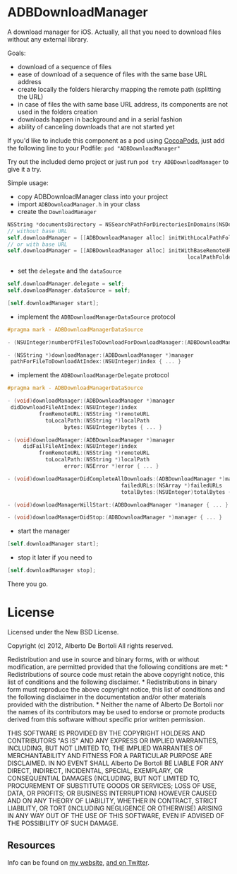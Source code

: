 # ADBDownloadManager

A download manager for iOS. Actually, all that you need to download files without any external library.

Goals:

* download of a sequence of files
* ease of download of a sequence of files with the same base URL address
* create locally the folders hierarchy mapping the remote path (splitting the URL)
* in case of files the with same base URL address, its components are not used in the folders creation
* downloads happen in background and in a serial fashion
* ability of canceling downloads that are not started yet

If you'd like to include this component as a pod using [CocoaPods](http://cocoapods.org/), just add the following line to your Podfile: `pod "ADBDownloadManager"`

Try out the included demo project or just run `pod try ADBDownloadManager` to give it a try.


Simple usage:

- copy ADBDownloadManager class into your project
- import `ADBDownloadManager.h` in your class
- create the `DownloadManager`

``` objective-c
NSString *documentsDirectory = NSSearchPathForDirectoriesInDomains(NSDocumentDirectory, NSUserDomainMask, YES)[0];
// without base URL
self.downloadManager = [[ADBDownloadManager alloc] initWithLocalPathFolder:documentsDirectory];
// or with base URL
self.downloadManager = [[ADBDownloadManager alloc] initWithBaseRemoteURL:@"http://www.myservice.com/"
                                                         localPathFolder:documentsDirectory];
```

- set the `delegate` and the `dataSource`

``` objective-c
self.downloadManager.delegate = self;
self.downloadManager.dataSource = self;

[self.downloadManager start];
```

- implement the `ADBDownloadManagerDataSource` protocol

``` objective-c
#pragma mark - ADBDownloadManagerDataSource

- (NSUInteger)numberOfFilesToDownloadForDownloadManager:(ADBDownloadManager *)manager { ... }

- (NSString *)downloadManager:(ADBDownloadManager *)manager
 pathForFileToDownloadAtIndex:(NSUInteger)index { ... }

```

- implement the `ADBDownloadManagerDelegate` protocol

``` objective-c
#pragma mark - ADBDownloadManagerDataSource

- (void)downloadManager:(ADBDownloadManager *)manager
 didDownloadFileAtIndex:(NSUInteger)index
          fromRemoteURL:(NSString *)remoteURL
            toLocalPath:(NSString *)localPath
                  bytes:(NSUInteger)bytes { ... }

- (void)downloadManager:(ADBDownloadManager *)manager
     didFailFileAtIndex:(NSUInteger)index
          fromRemoteURL:(NSString *)remoteURL
            toLocalPath:(NSString *)localPath
                  error:(NSError *)error { ... }

- (void)downloadManagerDidCompleteAllDownloads:(ADBDownloadManager *)manager
                                    failedURLs:(NSArray *)failedURLs
                                    totalBytes:(NSUInteger)totalBytes { ... }

- (void)downloadManagerWillStart:(ADBDownloadManager *)manager { ... }

- (void)downloadManagerDidStop:(ADBDownloadManager *)manager { ... }
```

- start the manager

``` objective-c
[self.downloadManager start];
```

- stop it later if you need to

``` objective-c
[self.downloadManager stop];
```

There you go.


# License

Licensed under the New BSD License.

Copyright (c) 2012, Alberto De Bortoli
All rights reserved.

Redistribution and use in source and binary forms, with or without
modification, are permitted provided that the following conditions are met:
    * Redistributions of source code must retain the above copyright
      notice, this list of conditions and the following disclaimer.
    * Redistributions in binary form must reproduce the above copyright
      notice, this list of conditions and the following disclaimer in the
      documentation and/or other materials provided with the distribution.
    * Neither the name of Alberto De Bortoli nor the
      names of its contributors may be used to endorse or promote products
      derived from this software without specific prior written permission.

THIS SOFTWARE IS PROVIDED BY THE COPYRIGHT HOLDERS AND CONTRIBUTORS "AS IS" AND
ANY EXPRESS OR IMPLIED WARRANTIES, INCLUDING, BUT NOT LIMITED TO, THE IMPLIED
WARRANTIES OF MERCHANTABILITY AND FITNESS FOR A PARTICULAR PURPOSE ARE
DISCLAIMED. IN NO EVENT SHALL Alberto De Bortoli BE LIABLE FOR ANY
DIRECT, INDIRECT, INCIDENTAL, SPECIAL, EXEMPLARY, OR CONSEQUENTIAL DAMAGES
(INCLUDING, BUT NOT LIMITED TO, PROCUREMENT OF SUBSTITUTE GOODS OR SERVICES;
LOSS OF USE, DATA, OR PROFITS; OR BUSINESS INTERRUPTION) HOWEVER CAUSED AND
ON ANY THEORY OF LIABILITY, WHETHER IN CONTRACT, STRICT LIABILITY, OR TORT
(INCLUDING NEGLIGENCE OR OTHERWISE) ARISING IN ANY WAY OUT OF THE USE OF THIS
SOFTWARE, EVEN IF ADVISED OF THE POSSIBILITY OF SUCH DAMAGE.

## Resources

Info can be found on [my website](http://www.albertodebortoli.it), [and on Twitter](http://twitter.com/albertodebo).
